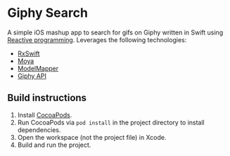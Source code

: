 # Giphy Search

A simple iOS mashup app to search for gifs on Giphy written in Swift using [Reactive programming](http://reactivex.io). Leverages the following technologies:

* [RxSwift](https://github.com/ReactiveX/RxSwift)
* [Moya](https://github.com/Moya/Moya)
* [ModelMapper](https://github.com/sunshinejr/Moya-ModelMapper)
* [Giphy API](https://github.com/Giphy/GiphyAPI)

## Build instructions

1. Install [CocoaPods](https://cocoapods.org).
2. Run CocoaPods via `pod install` in the project directory to install dependencies.
3. Open the workspace (not the project file) in Xcode.
4. Build and run the project.